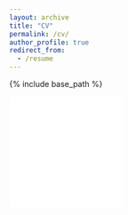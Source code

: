 ```yaml
---
layout: archive
title: "CV"
permalink: /cv/
author_profile: true
redirect_from:
  - /resume
---
```


{% include base_path %}

<embed src="{{ site.baseurl }}/files/Curriculum_Vitae.pdf" width="200px" height="200px" type='application/pdf'> 
